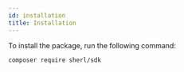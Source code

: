 ```yaml
---
id: installation
title: Installation
---
```


To install the package, run the following command:

```sh
composer require sherl/sdk
```
